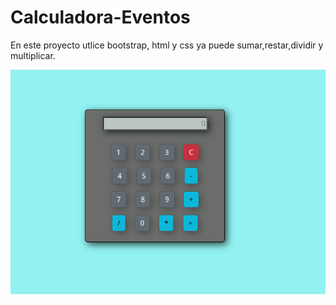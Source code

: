 # Calculadora-Eventos

En este proyecto utlice bootstrap, html y css
ya puede sumar,restar,dividir y multiplicar.

![Demo](./assets/IMG/captura.png)